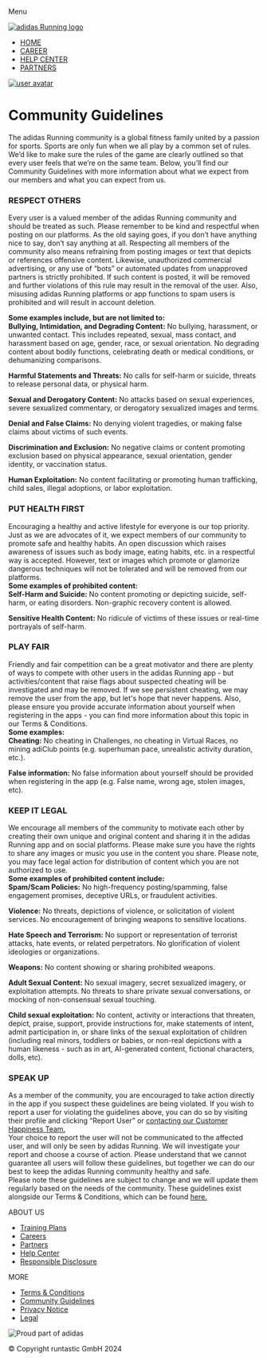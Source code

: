 Menu

[![adidas Running logo](/_next/image?url=%2F_next%2Fstatic%2Fmedia%2Fadidas-running-horizontal-logo.22084646.png&w=384&q=75)](https://www.runtastic.com/)

* [HOME](https://www.runtastic.com/)
* [CAREER](https://www.runtastic.com/career)
* [HELP CENTER](https://help.runtastic.com/)
* [PARTNERS](https://www.runtastic.com/partners)

[![user avatar](/_next/static/media/profile-icon.b7909526.svg)](https://www.runtastic.com/login)

Community Guidelines
====================

The adidas Running community is a global fitness family united by a passion for sports. Sports are only fun when we all play by a common set of rules. We’d like to make sure the rules of the game are clearly outlined so that every user feels that we’re on the same team. Below, you’ll find our Community Guidelines with more information about what we expect from our members and what you can expect from us.

### **RESPECT OTHERS**

Every user is a valued member of the adidas Running community and should be treated as such. Please remember to be kind and respectful when posting on our platforms. As the old saying goes, if you don’t have anything nice to say, don’t say anything at all. Respecting all members of the community also means refraining from posting images or text that depicts or references offensive content. Likewise, unauthorized commercial advertising, or any use of “bots” or automated updates from unapproved partners is strictly prohibited. If such content is posted, it will be removed and further violations of this rule may result in the removal of the user. Also, misusing adidas Running platforms or app functions to spam users is prohibited and will result in account deletion.

**Some examples include, but are not limited to:**  
**Bullying, Intimidation, and Degrading Content:** No bullying, harassment, or unwanted contact. This includes repeated, sexual, mass contact, and harassment based on age, gender, race, or sexual orientation. No degrading content about bodily functions, celebrating death or medical conditions, or dehumanizing comparisons.

**Harmful Statements and Threats:** No calls for self-harm or suicide, threats to release personal data, or physical harm.

**Sexual and Derogatory Content:** No attacks based on sexual experiences, severe sexualized commentary, or derogatory sexualized images and terms.

**Denial and False Claims:** No denying violent tragedies, or making false claims about victims of such events.

**Discrimination and Exclusion:** No negative claims or content promoting exclusion based on physical appearance, sexual orientation, gender identity, or vaccination status.

**Human Exploitation:** No content facilitating or promoting human trafficking, child sales, illegal adoptions, or labor exploitation.

### **PUT HEALTH FIRST**

Encouraging a healthy and active lifestyle for everyone is our top priority. Just as we are advocates of it, we expect members of our community to promote safe and healthy habits. An open discussion which raises awareness of issues such as body image, eating habits, etc. in a respectful way is accepted. However, text or images which promote or glamorize dangerous techniques will not be tolerated and will be removed from our platforms.  
**Some examples of prohibited content:**  
**Self-Harm and Suicide:** No content promoting or depicting suicide, self-harm, or eating disorders. Non-graphic recovery content is allowed.

**Sensitive Health Content:** No ridicule of victims of these issues or real-time portrayals of self-harm.

### **PLAY FAIR**

Friendly and fair competition can be a great motivator and there are plenty of ways to compete with other users in the adidas Running app - but activities/content that raise flags about suspected cheating will be investigated and may be removed. If we see persistent cheating, we may remove the user from the app, but let's hope that never happens. Also, please ensure you provide accurate information about yourself when registering in the apps - you can find more information about this topic in our Terms & Conditions.  
**Some examples:**  
**Cheating:** No cheating in Challenges, no cheating in Virtual Races, no mining adiClub points (e.g. superhuman pace, unrealistic activity duration, etc.).  
  
**False information:** No false information about yourself should be provided when registering in the app (e.g. False name, wrong age, stolen images, etc).

### **KEEP IT LEGAL**

We encourage all members of the community to motivate each other by creating their own unique and original content and sharing it in the adidas Running app and on social platforms. Please make sure you have the rights to share any images or music you use in the content you share. Please note, you may face legal action for distribution of content which you are not authorized to use.  
**Some examples of prohibited content include:**  
**Spam/Scam Policies:** No high-frequency posting/spamming, false engagement promises, deceptive URLs, or fraudulent activities.

**Violence:** No threats, depictions of violence, or solicitation of violent services. No encouragement of bringing weapons to sensitive locations.

**Hate Speech and Terrorism:** No support or representation of terrorist attacks, hate events, or related perpetrators. No glorification of violent ideologies or organizations.

**Weapons:** No content showing or sharing prohibited weapons.

**Adult Sexual Content:** No sexual imagery, secret sexualized imagery, or exploitation attempts. No threats to share private sexual conversations, or mocking of non-consensual sexual touching.

**Child sexual exploitation:** No content, activity or interactions that threaten, depict, praise, support, provide instructions for, make statements of intent, admit participation in, or share links of the sexual exploitation of children (including real minors, toddlers or babies, or non-real depictions with a human likeness - such as in art, AI-generated content, fictional characters, dolls, etc).

### **SPEAK UP**

As a member of the community, you are encouraged to take action directly in the app if you suspect these guidelines are being violated. If you wish to report a user for violating the guidelines above, you can do so by visiting their profile and clicking “Report User” or [contacting our Customer Happiness Team.](https://help.runtastic.com/hc/en-us/articles/360011906540-Report-Spam-and-Harmful-Content)  
Your choice to report the user will not be communicated to the affected user, and will only be seen by adidas Running. We will investigate your report and choose a course of action. Please understand that we cannot guarantee all users will follow these guidelines, but together we can do our best to keep the adidas Running community healthy and safe.  
Please note these guidelines are subject to change and we will update them regularly based on the needs of the community. These guidelines exist alongside our Terms & Conditions, which can be found [here.](https://www.runtastic.com/terms/adiclub)

ABOUT US

* [Training Plans](https://www.runtastic.com/training-plans/running)
* [Careers](https://www.runtastic.com/career)
* [Partners](https://www.runtastic.com/partners)
* [Help Center](https://help.runtastic.com/)
* [Responsible Disclosure](https://www.adidas.com/us/responsible-disclosure)

MORE

* [Terms & Conditions](https://www.runtastic.com/terms/runtastic/en)
* [Community Guidelines](https://www.runtastic.com/community-guidelines)
* [Privacy Notice](https://www.runtastic.com/privacy-notice/runtastic/en)
* [Legal](https://www.runtastic.com/legal)

![Proud part of adidas](/_next/image?url=%2F_next%2Fstatic%2Fmedia%2Flogo-part-of-adidas.98fc3bd7.png&w=256&q=75)

© Copyright runtastic GmbH 2024